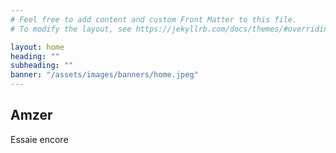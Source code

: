 ```yaml
---
# Feel free to add content and custom Front Matter to this file.
# To modify the layout, see https://jekyllrb.com/docs/themes/#overriding-theme-defaults

layout: home
heading: ""
subheading: ""
banner: "/assets/images/banners/home.jpeg"
---
```


## Amzer

Essaie encore